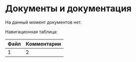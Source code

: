 # Документы и документация

На данный момент документов нет.

Навигационная таблица:

| Файл                                             | Комментарии                                    |
| ------------------------------------------------ | ---------------------------------------------- |
| 1                                                | 2                                              |
